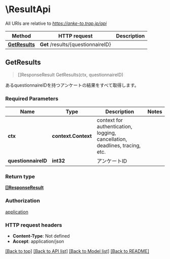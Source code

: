 # \ResultApi

All URIs are relative to *https://anke-to.trap.jp/api*

Method | HTTP request | Description
------------- | ------------- | -------------
[**GetResults**](ResultApi.md#GetResults) | **Get** /results/{questionnaireID} | 



## GetResults

> []ResponseResult GetResults(ctx, questionnaireID)



あるquestionnaireIDを持つアンケートの結果をすべて取得します。

### Required Parameters


Name | Type | Description  | Notes
------------- | ------------- | ------------- | -------------
**ctx** | **context.Context** | context for authentication, logging, cancellation, deadlines, tracing, etc.
**questionnaireID** | **int32**| アンケートID  | 

### Return type

[**[]ResponseResult**](ResponseResult.md)

### Authorization

[application](../README.md#application)

### HTTP request headers

- **Content-Type**: Not defined
- **Accept**: application/json

[[Back to top]](#) [[Back to API list]](../README.md#documentation-for-api-endpoints)
[[Back to Model list]](../README.md#documentation-for-models)
[[Back to README]](../README.md)

